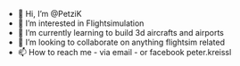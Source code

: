 - 👋 Hi, I’m @PetziK
- 👀 I’m interested in Flightsimulation
- 🌱 I’m currently learning to build 3d aircrafts and airports
- 💞️ I’m looking to collaborate on anything flightsim related
- 📫 How to reach me - via email - or facebook peter.kreissl

<!---
PetziK/PetziK is a ✨ special ✨ repository because its `README.md` (this file) appears on your GitHub profile.
You can click the Preview link to take a look at your changes.
--->
